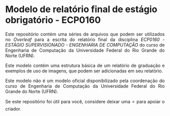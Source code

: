 # Modelo de relatório final de estágio obrigatório - ECP0160
<p align="justify">
Este repositório contém uma séries de arquivos que podem ser utilizados no <i>Overleaf</i> para a escrita do relatório final da disciplina <i>ECP0160 - ESTÁGIO SUPERVISIONADO - ENGENHARIA DE COMPUTAÇÃO</i> do curso de Engenharia de Computação da Universidade Federal do Rio Grande do Norte (UFRN).</p>

<p align="justify">
Este modelo contém uma estrutura básica de um relatório de graduação e exemplos de uso de imagens, que podem ser adicionadas em seu relatório.</p>

<p align="justify">
Este modelo não é um modelo oficial disponibilizado pela coordenação do curso de Engenharia de Computação da Universidade Federal do Rio Grande do Norte (UFRN).</p>

<p align="justify">
Se este repositório foi útil para você, considere deixar uma ⭐ para apoiar o criador.
</p>